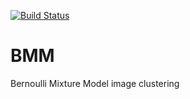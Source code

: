 [![Build Status](https://travis-ci.com/TheOceanPony/BMM.svg?branch=master)](https://travis-ci.com/TheOceanPony/BMM)
# BMM
Bernoulli Mixture Model image clustering
